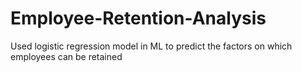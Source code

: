 # Employee-Retention-Analysis
Used logistic regression model in ML to predict the factors on which employees can be retained
